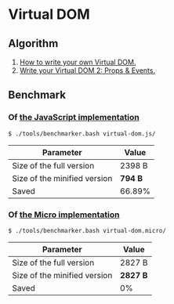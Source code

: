 # Virtual DOM

## Algorithm

1. [How to write your own Virtual DOM.](https://medium.com/@deathmood/how-to-write-your-own-virtual-dom-ee74acc13060)
2. [Write your Virtual DOM 2: Props & Events.](https://medium.com/@deathmood/write-your-virtual-dom-2-props-events-a957608f5c76)

## Benchmark

### Of [the JavaScript implementation](virtual-dom.js/)

```
$ ./tools/benchmarker.bash virtual-dom.js/
```

Parameter | Value
--- | ---
Size of the full version | 2398 B
Size of the minified version | **794 B**
Saved | 66.89%

### Of [the Micro implementation](virtual-dom.micro/)

```
$ ./tools/benchmarker.bash virtual-dom.micro/
```

Parameter | Value
--- | ---
Size of the full version | 2827 B
Size of the minified version | **2827 B**
Saved | 0%
